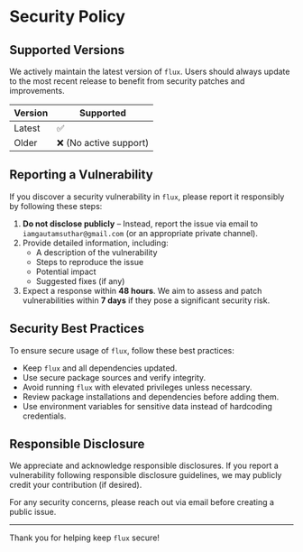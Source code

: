 # Security Policy

## Supported Versions
We actively maintain the latest version of `flux`. Users should always update to the most recent release to benefit from security patches and improvements.

| Version | Supported  |
|---------|------------|
| Latest  | ✅         |
| Older   | ❌ (No active support) |

## Reporting a Vulnerability
If you discover a security vulnerability in `flux`, please report it responsibly by following these steps:

1. **Do not disclose publicly** – Instead, report the issue via email to `iamgautamsuthar@gmail.com` (or an appropriate private channel).
2. Provide detailed information, including:
   - A description of the vulnerability
   - Steps to reproduce the issue
   - Potential impact
   - Suggested fixes (if any)
3. Expect a response within **48 hours**. We aim to assess and patch vulnerabilities within **7 days** if they pose a significant security risk.

## Security Best Practices
To ensure secure usage of `flux`, follow these best practices:

- Keep `flux` and all dependencies updated.
- Use secure package sources and verify integrity.
- Avoid running `flux` with elevated privileges unless necessary.
- Review package installations and dependencies before adding them.
- Use environment variables for sensitive data instead of hardcoding credentials.

## Responsible Disclosure
We appreciate and acknowledge responsible disclosures. If you report a vulnerability following responsible disclosure guidelines, we may publicly credit your contribution (if desired).

For any security concerns, please reach out via email before creating a public issue.

---
Thank you for helping keep `flux` secure!


